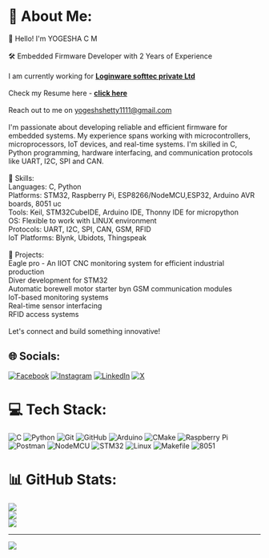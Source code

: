# 💫 About Me:
👋 Hello! I'm YOGESHA C M<br><br>🛠️ Embedded Firmware Developer with 2 Years of Experience<br><br>              I am currently working for [**Loginware softtec private Ltd**](https://loginwaresofttec.com/)<br><br>              Check my Resume here - [**click here**](https://your-resume-link.com)<br><br>              Reach out to me on yogeshshetty1111@gmail.com<br><br>I'm passionate about developing reliable and efficient firmware for embedded systems. My experience spans working with microcontrollers, microprocessors, IoT devices, and real-time systems. I'm skilled in C, Python programming, hardware interfacing, and communication protocols like UART, I2C, SPI and CAN.<br><br>🔧 Skills:<br>              Languages: C, Python<br>              Platforms: STM32, Raspberry Pi, ESP8266/NodeMCU,ESP32, Arduino AVR boards, 8051 uc<br>              Tools: Keil, STM32CubeIDE, Arduino IDE, Thonny IDE for micropython<br>              OS: Flexible to work with LINUX environment<br>              Protocols: UART, I2C, SPI, CAN, GSM, RFID<br>              IoT Platforms: Blynk, Ubidots, Thingspeak<br><br>🚀 Projects:<br>              Eagle pro - An IIOT CNC monitoring system for efficient industrial production<br>              Diver development for STM32<br>              Automatic borewell motor starter byn GSM communication modules <br>              IoT-based monitoring systems<br>              Real-time sensor interfacing<br>              RFID access systems<br><br>Let's connect and build something innovative!


## 🌐 Socials:

[![Facebook](https://img.shields.io/badge/Facebook-%231877F2.svg?style=for-the-badge&logo=Facebook&logoColor=white)](https://www.facebook.com/share/1GKPZQBASp/) 
[![Instagram](https://img.shields.io/badge/Instagram-%23E4405F.svg?style=for-the-badge&logo=Instagram&logoColor=white)](https://www.instagram.com/yogesh_shetty_c_m/) 
[![LinkedIn](https://img.shields.io/badge/LinkedIn-%230077B5.svg?style=for-the-badge&logo=linkedin&logoColor=white)](www.linkedin.com/in/yogesha-c-m) 
[![X](https://img.shields.io/badge/X-black.svg?style=for-the-badge&logo=X&logoColor=white)](https://x.com/yogesh_shetty_)



# 💻 Tech Stack:
![C](https://img.shields.io/badge/c-%2300599C.svg?style=for-the-badge&logo=c&logoColor=white&logoWidth=80) 
![Python](https://img.shields.io/badge/python-3670A0?style=for-the-badge&logo=python&logoColor=ffdd54&logoWidth=80) 
![Git](https://img.shields.io/badge/git-%23F05033.svg?style=for-the-badge&logo=git&logoColor=white&logoWidth=80) 
![GitHub](https://img.shields.io/badge/github-%23121011.svg?style=for-the-badge&logo=github&logoColor=white&logoWidth=80) 
![Arduino](https://img.shields.io/badge/-Arduino-00979D?style=for-the-badge&logo=Arduino&logoColor=white&logoWidth=80) 
![CMake](https://img.shields.io/badge/CMake-%23008FBA.svg?style=for-the-badge&logo=cmake&logoColor=white&logoWidth=80) 
![Raspberry Pi](https://img.shields.io/badge/-Raspberry_Pi-C51A4A?style=for-the-badge&logo=Raspberry-Pi&logoColor=white&logoWidth=80) 
![Postman](https://img.shields.io/badge/Postman-FF6C37?style=for-the-badge&logo=postman&logoColor=white&logoWidth=80) 
![NodeMCU](https://img.shields.io/badge/NodeMCU-003366?style=for-the-badge&logo=esp8266&logoColor=white&logoWidth=80) 
![STM32](https://img.shields.io/badge/STM32-03234B?style=for-the-badge&logo=stmicroelectronics&logoColor=white&logoWidth=80) 
![Linux](https://img.shields.io/badge/Linux-FCC624?style=for-the-badge&logo=linux&logoColor=black&logoWidth=80) 
![Makefile](https://img.shields.io/badge/Makefile-0769AD?style=for-the-badge&logo=gnu&logoColor=white&logoWidth=80) 
![8051](https://img.shields.io/badge/8051-004080?style=for-the-badge&logoColor=white&logoWidth=80)





# 📊 GitHub Stats:
![](https://github-readme-stats.vercel.app/api?username=YOGESH-SHETTY-C-M&theme=dark&hide_border=false&include_all_commits=false&count_private=false)<br/>
![](https://github-readme-streak-stats.herokuapp.com/?user=YOGESH-SHETTY-C-M&theme=dark&hide_border=false)<br/>
![](https://github-readme-stats.vercel.app/api/top-langs/?username=YOGESH-SHETTY-C-M&theme=dark&hide_border=false&include_all_commits=false&count_private=false&layout=compact)

---
[![](https://visitcount.itsvg.in/api?id=YOGESH-SHETTY-C-M&icon=0&color=0)](https://visitcount.itsvg.in)

<!-- Proudly created with GPRM ( https://gprm.itsvg.in ) -->

